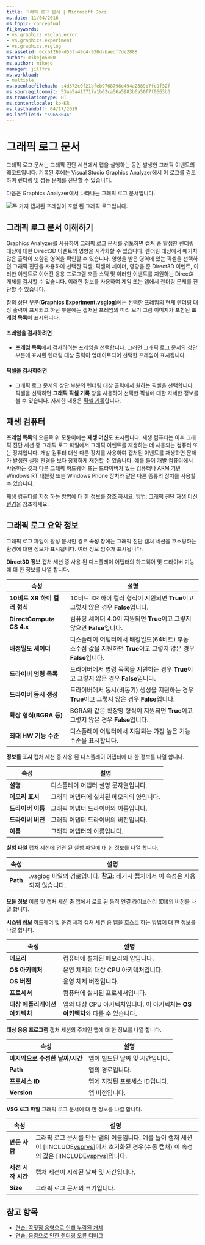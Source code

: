 ```yaml
---
title: 그래픽 로그 문서 | Microsoft Docs
ms.date: 11/04/2016
ms.topic: conceptual
f1_keywords:
- vs.graphics.vsglog.error
- vs.graphics.experiment
- vs.graphics.vsglog
ms.assetid: 6ccb1269-d55f-49c4-920d-baedf7de2888
author: mikejo5000
ms.author: mikejo
manager: jillfra
ms.workload:
- multiple
ms.openlocfilehash: c4d372c0f21bfeb9768796e494a2689b7fc9f32f
ms.sourcegitcommit: 53aa5a413717a1b62ca56a5983b6a50f7f0663b3
ms.translationtype: HT
ms.contentlocale: ko-KR
ms.lasthandoff: 04/17/2019
ms.locfileid: "59658046"
---
```

# <a name="graphics-log-document"></a>그래픽 로그 문서
그래픽 로그 문서는 그래픽 진단 세션에서 앱을 실행하는 동안 발생한 그래픽 이벤트의 레코드입니다. 기록된 후에는 Visual Studio Graphics Analyzer에서 이 로그를 검토하여 렌더링 및 성능 문제를 진단할 수 있습니다.

 다음은 Graphics Analyzer에서 나타나는 그래픽 로그 문서입니다.

 ![두 가지 캡처된 프레임이 포함 된 그래픽 로그입니다. ](media/gfx_diag_demo_graphics_log_orientation.png "gfx_diag_demo_graphics_log_orientation")

## <a name="understanding-graphics-log-documents"></a>그래픽 로그 문서 이해하기
 Graphics Analyzer를 사용하여 그래픽 로그 문서를 검토하면 캡처 중 발생한 렌더링 대상에 대한 Direct3D 이벤트의 영향을 시각화할 수 있습니다. 렌더링 대상에서 예기치 않은 출력이 포함된 영역을 확인할 수 있습니다. 영향을 받은 영역에 있는 픽셀을 선택하면 그래픽 진단을 사용하여 선택한 픽셀, 픽셀의 셰이더, 영향을 준 Direct3D 이벤트, 이러한 이벤트로 이어진 응용 프로그램 호출 스택 및 이러한 이벤트를 지원하는 DirectX 개체를 검사할 수 있습니다. 이러한 정보를 사용하여 게임 또는 앱에서 렌더링 문제를 진단할 수 있습니다.

 창의 상단 부분(**Graphics Experiment.vsglog**)에는 선택한 프레임의 현재 렌더링 대상 출력이 표시되고 하단 부분에는 캡처된 프레임의 미리 보기 그림 이미지가 포함된 **프레임 목록**이 표시됩니다.

#### <a name="to-inspect-a-frame"></a>프레임을 검사하려면

-   **프레임 목록**에서 검사하려는 프레임을 선택합니다. 그러면 그래픽 로그 문서의 상단 부분에 표시된 렌더링 대상 출력이 업데이트되어 선택한 프레임이 표시됩니다.

#### <a name="to-inspect-a-pixel"></a>픽셀을 검사하려면

-   그래픽 로그 문서의 상단 부분의 렌더링 대상 출력에서 원하는 픽셀을 선택합니다. 픽셀을 선택하면 **그래픽 픽셀 기록** 창을 사용하여 선택한 픽셀에 대한 자세한 정보를 볼 수 있습니다. 자세한 내용은 [픽셀 기록](graphics-pixel-history.md)합니다.

## <a name="playback-machine"></a>재생 컴퓨터
 **프레임 목록**의 오른쪽 위 모퉁이에는 **재생 머신**도 표시됩니다. 재생 컴퓨터는 이후 그래픽 진단 세션 중 그래픽 로그 파일에서 그래픽 이벤트를 재생하는 데 사용되는 컴퓨터 또는 장치입니다. 개발 컴퓨터 대신 다른 장치를 사용하여 캡처된 이벤트를 재생하면 문제가 발생한 실행 환경을 보다 정확하게 재현할 수 있습니다. 예를 들어 개발 컴퓨터에서 사용하는 것과 다른 그래픽 하드웨어 또는 드라이버가 있는 컴퓨터나 ARM 기반 Windows RT 태블릿 또는 Windows Phone 장치와 같은 다른 종류의 장치를 사용할 수 있습니다.

 재생 컴퓨터를 지정 하는 방법에 대 한 정보를 참조 하세요. [방법: 그래픽 진단 재생 머신 변경](how-to-change-the-graphics-diagnostics-playback-machine.md)을 참조하세요.

## <a name="graphics-log-summary-information"></a>그래픽 로그 요약 정보
 그래픽 로그 파일이 활성 문서인 경우 **속성** 창에는 그래픽 진단 캡처 세션을 호스팅하는 환경에 대한 정보가 표시됩니다. 여러 정보 범주가 표시됩니다.

 **Direct3D 정보** 캡처 세션 중 사용 된 디스플레이 어댑터의 하드웨어 및 드라이버 기능에 대 한 정보를 나열 합니다.

|속성|설명|
|--------------|-----------------|
|**10비트 XR 하이 컬러 형식**|10비트 XR 하이 컬러 형식이 지원되면 **True**이고 그렇지 않은 경우 **False**입니다.|
|**DirectCompute CS 4.x**|컴퓨팅 셰이더 4.0이 지원되면 **True**이고 그렇지 않으면 **False**입니다.|
|**배정밀도 셰이더**|디스플레이 어댑터에서 배정밀도(64비트) 부동 소수점 값을 지원하면 **True**이고 그렇지 않은 경우 **False**입니다.|
|**드라이버 명령 목록**|드라이버에서 명령 목록을 지원하는 경우 **True**이고 그렇지 않은 경우 **False**입니다.|
|**드라이버 동시 생성**|드라이버에서 동시(비동기) 생성을 지원하는 경우 **True**이고 그렇지 않은 경우 **False**입니다.|
|**확장 형식(BGRA 등)**|BGRA와 같은 확장명 형식이 지원되면 **True**이고 그렇지 않은 경우 **False**입니다.|
|**최대 HW 기능 수준**|디스플레이 어댑터에서 지원되는 가장 높은 기능 수준을 표시합니다.|

 **정보를 표시** 캡처 세션 중 사용 된 디스플레이 어댑터에 대 한 정보를 나열 합니다.

|속성|설명|
|--------------|-----------------|
|**설명**|디스플레이 어댑터 설명 문자열입니다.|
|**메모리 표시**|그래픽 어댑터에 설치된 메모리의 양입니다.|
|**드라이버 이름**|그래픽 어댑터 드라이버의 이름입니다.|
|**드라이버 버전**|그래픽 어댑터 드라이버의 버전입니다.|
|**이름**|그래픽 어댑터의 이름입니다.|

 **실험 파일** 캡처 세션에 연관 된 실험 파일에 대 한 정보를 나열 합니다.

|속성|설명|
|--------------|-----------------|
|**Path**|.vsglog 파일의 경로입니다. **참고:**  레거시 캡처에서 이 속성은 사용되지 않습니다.|

 **모듈 정보** 이름 및 캡처 세션 중 앱에서 로드 된 동적 연결 라이브러리 (Dll)의 버전을 나열 합니다.

 **시스템 정보** 하드웨어 및 운영 체제 캡처 세션 중 앱을 호스트 하는 방법에 대 한 정보를 나열 합니다.

|속성|설명|
|--------------|-----------------|
|**메모리**|컴퓨터에 설치된 메모리의 양입니다.|
|**OS 아키텍처**|운영 체제의 대상 CPU 아키텍처입니다.|
|**OS 버전**|운영 체제 버전입니다.|
|**프로세서**|컴퓨터에 설치된 프로세서입니다.|
|**대상 애플리케이션 아키텍처**|앱의 대상 CPU 아키텍처입니다. 이 아키텍처는 **OS 아키텍처**와 다를 수 있습니다.|

 **대상 응용 프로그램** 캡처 세션의 주체인 앱에 대 한 정보를 나열 합니다.

|속성|설명|
|--------------|-----------------|
|**마지막으로 수정한 날짜/시간**|앱이 빌드된 날짜 및 시간입니다.|
|**Path**|앱의 경로입니다.|
|**프로세스 ID**|앱에 지정된 프로세스 ID입니다.|
|**Version**|앱 버전입니다.|

 **VSG 로그 파일** 그래픽 로그 문서에 대 한 정보를 나열 합니다.

| 속성 | 설명 |
|------------------------| - |
| **만든 사람** | 그래픽 로그 문서를 만든 앱의 이름입니다. 예를 들어 캡처 세션이 [!INCLUDE[vsprvs](../../code-quality/includes/vsprvs_md.md)]에서 초기화된 경우(수동 캡처) 이 속성의 값은 [!INCLUDE[vsprvs](../../code-quality/includes/vsprvs_md.md)]입니다. |
| **세션 시작 시간** | 캡처 세션이 시작된 날짜 및 시간입니다. |
| **Size** | 그래픽 로그 문서의 크기입니다. |

## <a name="see-also"></a>참고 항목
- [연습: 꼭짓점 음영으로 인해 누락된 개체](walkthrough-missing-objects-due-to-vertex-shading.md)
- [연습: 음영으로 인한 렌더링 오류 디버그](walkthrough-debugging-rendering-errors-due-to-shading.md)